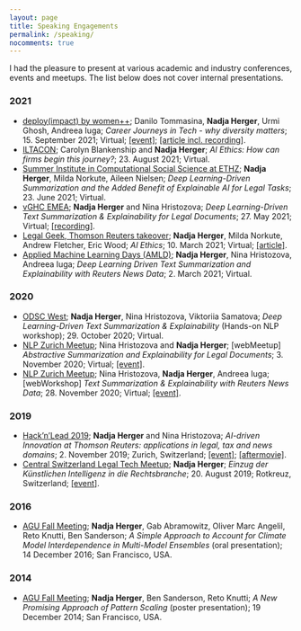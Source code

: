 ```yaml
---
layout: page
title: Speaking Engagements
permalink: /speaking/
nocomments: true
---
```


I had the pleasure to present at various academic and industry conferences, events and meetups. The list below does not cover internal presentations.

### 2021
* [deploy(impact) by women++](https://www.meetup.com/womenplusplus); Danilo Tommasina, **Nadja Herger**, Urmi Ghosh, Andreea Iuga; *Career Journeys in Tech - why diversity matters*; 15. September 2021; Virtual; [[event]](https://www.meetup.com/womenplusplus/events/280315547/); [[article incl. recording]](https://medium.com/womenplusplus/career-journeys-in-tech-a-women-webinar-6ef4da1d85de).
* [ILTACON](https://www.iltacon.org/home); Carolyn Blankenship and **Nadja Herger**; *AI Ethics: How can firms begin this journey?*; 23. August 2021; Virtual.
* [Summer Institute in Computational Social Science at ETHZ](https://sicss.io/2021/ethzurich/); **Nadja Herger**, Milda Norkute, Aileen Nielsen; *Deep Learning-Driven Summarization and the Added Benefit of Explainable AI for Legal Tasks*; 23. June 2021; Virtual.
* [vGHC EMEA](https://ghc.anitab.org/ghc-emea-home); **Nadja Herger** and Nina Hristozova; *Deep Learning-Driven Text Summarization & Explainability for Legal Documents*; 27. May 2021; Virtual; [[recording]](https://players.brightcove.net/6180409581001/lat9UJFbI_default/index.html?videoId=6254790666001).
* [Legal Geek, Thomson Reuters takeover](https://www.legalgeek.co/tr-takeover/); **Nadja Herger**, Milda Norkute, Andrew Fletcher, Eric Wood; *AI Ethics*; 10. March 2021; Virtual; [[article]](https://www.legalcurrent.com/insights-from-the-thomson-reuters-legal-geek-takeover-ai-ethics/).
* [Applied Machine Learning Days (AMLD)](https://appliedmldays.org/); **Nadja Herger**, Nina Hristozova, Andreea Iuga; *Deep Learning Driven Text Summarization and Explainability with Reuters News Data*; 2. March 2021; Virtual.

### 2020
* [ODSC West](https://odsc.com/california/); **Nadja Herger**, Nina Hristozova, Viktoriia Samatova; *Deep Learning-Driven Text Summarization & Explainability* (Hands-on NLP workshop); 29. October 2020; Virtual.
* [NLP Zurich Meetup](https://www.meetup.com/NLP-Zurich); Nina Hristozova and **Nadja Herger**; [webMeetup] *Abstractive Summarization and Explainability for Legal Documents*; 3. November 2020; Virtual; [[event]](https://www.meetup.com/NLP-Zurich/events/273995364/).
* [NLP Zurich Meetup](https://www.meetup.com/NLP-Zurich); Nina Hristozova, **Nadja Herger**, Andreea Iuga; [webWorkshop] *Text Summarization & Explainability with Reuters News Data*; 28. November 2020; Virtual; [[event]](https://www.meetup.com/NLP-Zurich/events/274414707/).

### 2019
* [Hack’n’Lead 2019](https://www.womenplusplus.ch/hackandlead); **Nadja Herger** and Nina Hristozova; *AI-driven Innovation at Thomson Reuters: applications in legal, tax and news domains*; 2. November 2019; Zurich, Switzerland; [[event]](https://medium.com/womenplusplus/hackn-lead-2019-tech-talks-c78e06a219da); [[aftermovie]](https://www.youtube.com/watch?v=rqUxiwkd5A0&ab_channel=womenplusplus).
* [Central Switzerland Legal Tech Meetup](https://www.meetup.com/SLTA-Central-Switzerland-Legal-Tech-Meetup); **Nadja Herger**; *Einzug der Künstlichen Intelligenz in die Rechtsbranche*; 20. August 2019; Rotkreuz, Switzerland; [[event]](https://www.meetup.com/SLTA-Central-Switzerland-Legal-Tech-Meetup/events/263769186/).

### 2016
* [AGU Fall Meeting](https://www.agu.org/Fall-Meeting); **Nadja Herger**, Gab Abramowitz, Oliver Marc Angelil, Reto Knutti, Ben Sanderson; *A Simple Approach to Account for Climate Model Interdependence in Multi-Model Ensembles* (oral presentation); 14 December 2016; San Francisco, USA.

### 2014
* [AGU Fall Meeting](https://www.agu.org/Fall-Meeting); **Nadja Herger**, Ben Sanderson, Reto Knutti; *A New Promising Approach of Pattern Scaling* (poster presentation); 19 December 2014; San Francisco, USA.
